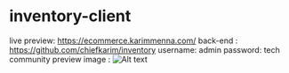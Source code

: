 # inventory-client
live preview: https://ecommerce.karimmenna.com/
back-end : https://github.com/chiefkarim/inventory
username: admin
password: tech community
preview image : ![Alt text](preveiw.jpg)

